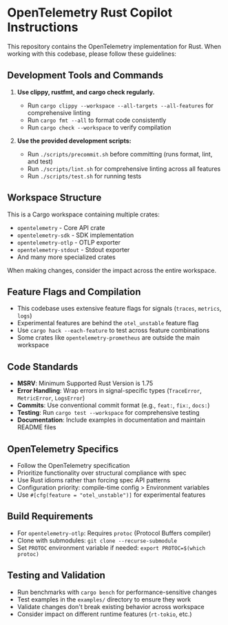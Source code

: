 # OpenTelemetry Rust Copilot Instructions

This repository contains the OpenTelemetry implementation for Rust. When working with this codebase, please follow these guidelines:

## Development Tools and Commands

1. **Use clippy, rustfmt, and cargo check regularly.**
   - Run `cargo clippy --workspace --all-targets --all-features` for comprehensive linting
   - Run `cargo fmt --all` to format code consistently
   - Run `cargo check --workspace` to verify compilation

2. **Use the provided development scripts:**
   - Run `./scripts/precommit.sh` before committing (runs format, lint, and test)
   - Run `./scripts/lint.sh` for comprehensive linting across all features
   - Run `./scripts/test.sh` for running tests

## Workspace Structure

This is a Cargo workspace containing multiple crates:
- `opentelemetry` - Core API crate
- `opentelemetry-sdk` - SDK implementation
- `opentelemetry-otlp` - OTLP exporter
- `opentelemetry-stdout` - Stdout exporter
- And many more specialized crates

When making changes, consider the impact across the entire workspace.

## Feature Flags and Compilation

- This codebase uses extensive feature flags for signals (`traces`, `metrics`, `logs`)
- Experimental features are behind the `otel_unstable` feature flag
- Use `cargo hack --each-feature` to test across feature combinations
- Some crates like `opentelemetry-prometheus` are outside the main workspace

## Code Standards

- **MSRV**: Minimum Supported Rust Version is 1.75
- **Error Handling**: Wrap errors in signal-specific types (`TraceError`, `MetricError`, `LogsError`)
- **Commits**: Use conventional commit format (e.g., `feat:`, `fix:`, `docs:`)
- **Testing**: Run `cargo test --workspace` for comprehensive testing
- **Documentation**: Include examples in documentation and maintain README files

## OpenTelemetry Specifics

- Follow the OpenTelemetry specification
- Prioritize functionality over structural compliance with spec
- Use Rust idioms rather than forcing spec API patterns
- Configuration priority: compile-time config > Environment variables
- Use `#[cfg(feature = "otel_unstable")]` for experimental features

## Build Requirements

- For `opentelemetry-otlp`: Requires `protoc` (Protocol Buffers compiler)
- Clone with submodules: `git clone --recurse-submodule`
- Set `PROTOC` environment variable if needed: `export PROTOC=$(which protoc)`

## Testing and Validation

- Run benchmarks with `cargo bench` for performance-sensitive changes
- Test examples in the `examples/` directory to ensure they work
- Validate changes don't break existing behavior across workspace
- Consider impact on different runtime features (`rt-tokio`, etc.)